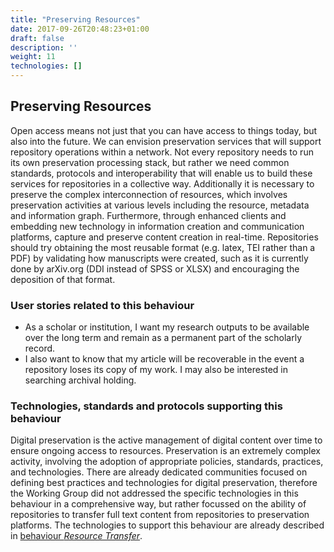 ```yaml
---
title: "Preserving Resources"
date: 2017-09-26T20:48:23+01:00
draft: false
description: ''
weight: 11
technologies: []
---
```


## Preserving Resources
Open access means not just that you can have access to things today, but also into the future. We can envision preservation services that will support repository operations within a network. Not every repository needs to run its own preservation processing stack, but rather we need common standards, protocols and interoperability that will enable us to build these services for repositories in a collective way. Additionally it is necessary to preserve the complex interconnection of resources, which involves preservation activities at various levels including the resource, metadata and information graph. Furthermore, through enhanced clients and embedding new technology in information creation and communication platforms, capture and preserve content creation in real-time. Repositories should try obtaining the most reusable format (e.g. latex, TEI rather than a PDF) by validating how manuscripts were created, such as it is currently done by arXiv.org (DDI instead of SPSS or XLSX) and encouraging the deposition of that format.  

### User stories related to this behaviour
* As a scholar or institution, I want my research outputs to be available over the long term and remain as a permanent part of the scholarly record.
* I also want to know that my article will be recoverable in the event a repository loses its copy of my work. I may also be interested in searching archival holding.


### Technologies, standards and protocols supporting this behaviour
Digital preservation is the active management of digital content over time to ensure ongoing access to resources. Preservation is an extremely complex activity, involving the adoption of appropriate policies, standards, practices, and technologies. There are already dedicated communities focused on defining best practices and technologies for digital preservation, therefore the Working Group did not addressed the specific technologies in this behaviour in a comprehensive way, but rather focussed on the ability of repositories to transfer full text content from repositories to preservation platforms. The technologies to support this behaviour are already described in [behaviour *Resource Transfer*](/behaviour/resource-transfer/). 

